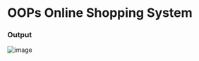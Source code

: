 # OOPs Online Shopping System

### Output

![image](https://github.com/manasa8910/frontend-js/assets/67619299/435445f5-83a5-4129-9c86-fe604cc6d19a)
